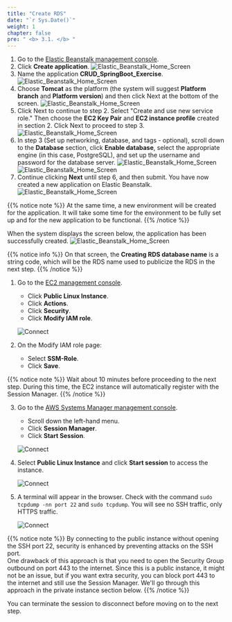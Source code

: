 ```yaml
---
title: "Create RDS"
date: "`r Sys.Date()`"
weight: 1
chapter: false
pre: " <b> 3.1. </b> "
---
```


1. Go to the [Elastic Beanstalk management console](https://ap-southeast-2.console.aws.amazon.com/elasticbeanstalk/home?region=ap-southeast-2#/applications).
2. Click **Create application**.
   ![Elastic_Beanstalk_Home_Screen](/images/3.connect/000-.png)
3. Name the application **CRUD_SpringBoot_Exercise**.
   ![Elastic_Beanstalk_Home_Screen](/images/3.connect/001.png)
4. Choose **Tomcat** as the platform (the system will suggest **Platform branch** and **Platform version**) and then click Next at the bottom of the screen.
   ![Elastic_Beanstalk_Home_Screen](/images/3.connect/002-.png)
5. Click Next to continue to step 2. Select "Create and use new service role." Then choose the **EC2 Key Pair** and **EC2 instance profile** created in section 2. Click Next to proceed to step 3.
   ![Elastic_Beanstalk_Home_Screen](/images/3.connect/007-.png)
6. In step 3 (Set up networking, database, and tags - optional), scroll down to the **Database** section, click **Enable database**, select the appropriate engine (in this case, PostgreSQL), and set up the username and password for the database server.
   ![Elastic_Beanstalk_Home_Screen](/images/3.connect/003-.png)
   ![Elastic_Beanstalk_Home_Screen](/images/3.connect/004-.png)
7. Continue clicking **Next** until step 6, and then submit. You have now created a new application on Elastic Beanstalk.
   ![Elastic_Beanstalk_Home_Screen](/images/3.connect/005-.png)
   
{{% notice note %}}
At the same time, a new environment will be created for the application. It will take some time for the environment to be fully set up and for the new application to be functional.
{{% /notice %}}

When the system displays the screen below, the application has been successfully created.
   ![Elastic_Beanstalk_Home_Screen](/images/3.connect/008-.png)
   
{{% notice info %}}
On that screen, the **Creating RDS database name** is a string code, which will be the RDS name used to publicize the RDS in the next step.
{{% /notice %}}

1. Go to the [EC2 management console](https://console.aws.amazon.com/ec2/v2/home).
   + Click **Public Linux Instance**.
   + Click **Actions**.
   + Click **Security**.
   + Click **Modify IAM role**.
   
   ![Connect](/images/3.connect/001-connect.png)
   
2. On the Modify IAM role page:
   + Select **SSM-Role**.
   + Click **Save**.

{{% notice note %}}
Wait about 10 minutes before proceeding to the next step. During this time, the EC2 instance will automatically register with the Session Manager.
{{% /notice %}}

3. Go to the [AWS Systems Manager management console](https://console.aws.amazon.com/systems-manager/home).
   + Scroll down the left-hand menu.
   + Click **Session Manager**.
   + Click **Start Session**.

   ![Connect](/images/3.connect/002-connect.png)

4. Select **Public Linux Instance** and click **Start session** to access the instance.

   ![Connect](/images/3.connect/003-connect.png)

5. A terminal will appear in the browser. Check with the command `sudo tcpdump -nn port 22` and `sudo tcpdump`. You will see no SSH traffic, only HTTPS traffic.

   ![Connect](/images/3.connect/004-connect.png)

{{% notice note %}}
By connecting to the public instance without opening the SSH port 22, security is enhanced by preventing attacks on the SSH port.\
One drawback of this approach is that you need to open the Security Group outbound on port 443 to the internet. Since this is a public instance, it might not be an issue, but if you want extra security, you can block port 443 to the internet and still use the Session Manager. We'll go through this approach in the private instance section below.
{{% /notice %}}

You can terminate the session to disconnect before moving on to the next step.
